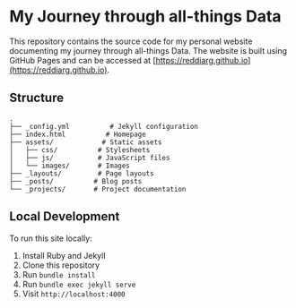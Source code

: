 # My Journey through all-things Data

This repository contains the source code for my personal website documenting my journey through all-things Data. The website is built using GitHub Pages and can be accessed at [https://reddiarg.github.io](https://reddiarg.github.io).

## Structure

```
.
├── _config.yml          # Jekyll configuration
├── index.html          # Homepage
├── assets/            # Static assets
│   ├── css/          # Stylesheets
│   ├── js/           # JavaScript files
│   └── images/       # Images
├── _layouts/         # Page layouts
├── _posts/          # Blog posts
└── _projects/       # Project documentation
```

## Local Development

To run this site locally:

1. Install Ruby and Jekyll
2. Clone this repository
3. Run `bundle install`
4. Run `bundle exec jekyll serve`
5. Visit `http://localhost:4000`